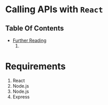 # Calling APIs with `React`

## Table Of Contents
- [Further Reading]()
    1. []()

# Requirements
1. React
2. Node.js
3. Node.js
4. Express

